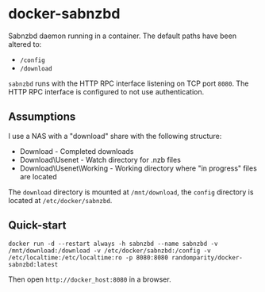 docker-sabnzbd
==============

Sabnzbd daemon running in a container. The default paths have been altered to:

 * `/config`
 * `/download`

`sabnzbd` runs with the HTTP RPC interface listening on TCP port `8080`. The HTTP RPC interface is configured to not use authentication.

Assumptions
-----------

I use a NAS with a "download" share with the following structure:

  - Download                - Completed downloads
  - Download\Usenet         - Watch directory for .nzb files
  - Download\Usenet\Working - Working directory where "in progress" files are located

The `download` directory is mounted at `/mnt/download`, the `config` directory is located at `/etc/docker/sabnzbd`.

Quick-start
-----------
`docker run -d --restart always -h sabnzbd --name sabnzbd -v /mnt/download:/download -v /etc/docker/sabnzbd:/config -v /etc/localtime:/etc/localtime:ro -p 8080:8080 randomparity/docker-sabnzbd:latest`

Then open `http://docker_host:8080` in a browser.
